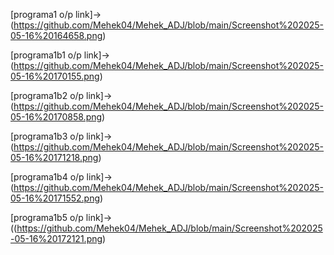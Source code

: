 [programa1 o/p link]->(https://github.com/Mehek04/Mehek_ADJ/blob/main/Screenshot%202025-05-16%20164658.png)

[programa1b1 o/p link]->(https://github.com/Mehek04/Mehek_ADJ/blob/main/Screenshot%202025-05-16%20170155.png)

[programa1b2 o/p link]->(https://github.com/Mehek04/Mehek_ADJ/blob/main/Screenshot%202025-05-16%20170858.png)

[programa1b3 o/p link]->(https://github.com/Mehek04/Mehek_ADJ/blob/main/Screenshot%202025-05-16%20171218.png)

[programa1b4 o/p link]->(https://github.com/Mehek04/Mehek_ADJ/blob/main/Screenshot%202025-05-16%20171552.png)

[programa1b5 o/p link]->((https://github.com/Mehek04/Mehek_ADJ/blob/main/Screenshot%202025-05-16%20172121.png)
